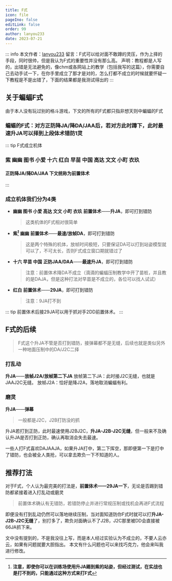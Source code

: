 ```yaml
---
title: F式
icon: file
pageIno: false
editLink: false
order: 99
author: lanyou233
date: 2023-07-21
---
```


::: info
本文作者：[lanyou233](https://space.bilibili.com/151116438)
留言：F式可以给对面不敢蹲的灵压，作为上择的手段，同时很帅，但是我认为F式的重要性并没有那么高。
声明：教程都是人写的，出错是无法避免的，像chm或各网站上的教学（包括我写的这篇），你需要自己去动手试一下，在你手里成立了那才是对的，怎么打都不成立的时候就要怀疑一下教程是不是出错了，下面的结果都是我测试得出的
:::

## **关于蝙蝠F式**
由于本人没有玩过别的格斗游戏，下文的所有的F式都只指非想天则中蝙蝠的F式
### **蝙蝠的F式：对方正防降JA/降DA/JAA后，若对方此时蹲下，此时最速升JA可以择到上段体术错防1灵**

::: tip F式成立机体
### **紫 幽幽 图书 小爱 十六 红白 早苗 中国 高达 文文 小町 衣玖**
#### **正防降JA/降DA/JAA 下文统称为前置体术**
:::

### **成立机体我们分为4类**

* **幽幽 图书 小爱 高达 文文 小町 衣玖**
  **前置体术**——**升JA**，即可打到错防
  >这类机体的F式相对很简单

* **紫[^1] 幽幽**
  **前置体术**——**最速/放帧DA**，即可打到错防
  >这是两个特殊的机体，放帧时间极短，只要保证DA可以打到站姿模型就可以了，不可太长，否则F式成立窗口期就错过了

* **十六 早苗 中国**
  **正防JAA/DAA**——**最速升JA**，即可打到错防
  >注意：前置体术降DA不成立（滴滴的蝙蝠压制教学中开了苗桩，并且教的是DAJA，但是这种打法对早苗是不成立的，各位可以找人试试）

* **红白**
  **前置体术**——**29JA**，即可打到错防
  >注意：9JA打不到

::: tip
前置体术后接29JA可以用于抓对手2DD前置体术。
:::


## **F式的后续**

>F式这个升JA不管是否打到错防，接弹幕都不是无缝，后续也就是类似另外一种地面压制中的DA/J2C二择

### **打乱动**
**升JA**——**放帧J2A/放帧第二下JA**
放帧第二下JA：此时接J2C无缝，也就是JAAJ2C无缝。
放帧J2A：恰好是降J2A，落地取消蝙蝠有利。

### **磨灵**
**升JA**——**弹幕**
>一般都是J2C，J2B打防没的抓

升JA若打到正防，此时最速使用J2BJ2C，**升JA-J2B-J2C无缝**，但一般来不及确认升JA是否打到正防，确认再取消会失去最速。

一些人打F式喜欢DAJAAJA，如果升JA打中，第二下挥空，那即便第一下是打中了错防，也会被全人类抢，可以拿去欺负一下不知道的人。


## **推荐打法**
对于F式，个人认为最完美的打法是，**前置体术——29JA一下**，无论是否踢到错防都紧接着进入打乱动或磨灵
>前置体术确认有无错防，若错防停止并进行常规压制或找机会再进F式流程

即便没有打到乱动仍然可以落地继续压制，当对面知道防你F式时就可以打**升JA-J2B-J2C无缝**了，别打多了，欺负对面确认不了J2B，J2C那里被DD会直接被66JA抓下来。

文中没有提到的，不是我没往上写，而是本人经过实验认为不成立的，不要人云亦云，如果有问题就要大胆指出。
本文有什么问题也可以来找巧克力，他会来叫我进行修改。



[^1]: **注意，即使你可以在训练场使用升JA踢到紫的站姿，但经过测试，在实战也是打不到的，只能通过这种方式来打F式**